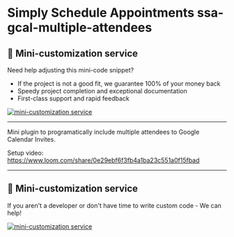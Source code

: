 # Simply Schedule Appointments ssa-gcal-multiple-attendees

## :pencil: Mini-customization service
Need help adjusting this mini-code snippet? 

- If the project is not a good fit, we guarantee 100% of your money back
- Speedy project completion and exceptional documentation
- First-class support and rapid feedback

[![mini-customization service](https://simplyscheduleappointments.com/wp-content/uploads/2022/09/GET-STARTED-BUTTON.png)](https://simplyscheduleappointments.com/mini-customizations/?utm_source=github&utm_medium=promo-link&utm_campaign=mini-customizations&utm_content=ssa-gcal-multiple-attendees)

---

Mini plugin to programatically include multiple attendees to Google Calendar Invites.

Setup video: https://www.loom.com/share/0e29ebf6f3fb4a1ba23c551a0f15fbad

---

## :pencil: Mini-customization service 
If you aren't a developer or don't have time to write custom code - We can help!

[![mini-customization service](https://simplyscheduleappointments.com/wp-content/uploads/2022/09/GET-STARTED-BUTTON.png)](https://simplyscheduleappointments.com/mini-customizations/?utm_source=github&utm_medium=promo-link&utm_campaign=mini-customizations&utm_content=ssa-gcal-multiple-attendees)
